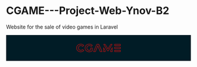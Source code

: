 # CGAME---Project-Web-Ynov-B2
Website for the sale of video games in Laravel

<img src="Graphic Chart/Banner.png">
